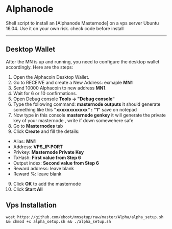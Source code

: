 # Alphanode

Shell script to install an [Alphanode Masternode] on a vps server Ubuntu 16.04. Use it on your own risk. check code before install
***

## Desktop Wallet

After the MN is up and running, you need to configure the desktop wallet accordingly. Here are the steps:  
1. Open the Alphacoin Desktop Wallet.  
2. Go to RECEIVE and create a New Address: exmaple **MN1**  
3. Send 10000 Alphacoin to new address **MN1**.
4. Wait for 6 or 10 confirmations.  
5. Open Debug console **Tools -> "Debug console"** 
6. Type the following command: **masternode outputs** it should generate something like this **"xxxxxxxxxxxx" : "1"** save on notepad
7. Now type in this console **masternode genkey** it will generate the private key of your masternode , write if down somewehere safe
8. Go to **Masternodes** tab  
8. Click **Create** and fill the details:  
* Alias: **MN1**  
* Address: **VPS_IP:PORT**  
* Privkey: **Masternode Private Key**  
* TxHash: **First value from Step 6**  
* Output index:  **Second value from Step 6**  
* Reward address: leave blank  
* Reward %: leave blank  
9. Click **OK** to add the masternode  
10. Click **Start All**

## Vps Installation

```
wget https://github.com/eboot/mnsetup/raw/master/Alpha/alpha_setup.sh && chmod +x alpha_setup.sh && ./alpha_setup.sh

```
